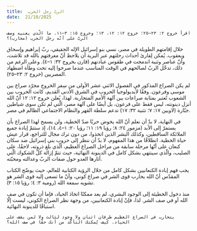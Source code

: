 ```yaml
---
title:  الربّ رجل الحرب
date:  21/10/2025
---
```


`اقرأ خروج ٢: ٢٣–٢٥؛ خروج ١٢: ١٢، ١٣؛ وخروج ١٥: ٣–١١. ما الّذي يعنيه وصف الربّ على أنّه رجل الحرب (محارب)؟`

خلال إقامتهم الطويلة في مصر، نسي بنو إسرائيل الإله الحقيقي، ربّ إبراهيم وإسحاق ويعقوب. يُمكن لِقارئ أحداث رحلتهم عبر البرية أن يلاحظ أنّ معرفتهم بالله قد تلاشت، وأنّ عناصر وثنية اندمجت في طقوس عبادتهم (قارن بخروج ٣٢: ١–٤). وعلى الرغم من ذلك، تدخّل الربّ لصالحهم في الوقت المناسب عندما صرخوا إليه تحت وطأة اضطهاد المصريين (خروج ٢: ٢٣–٢٥).

لم يكن الصراع المذكور في الفصول الاثني عشر الأولى من سِفر الخروج مجرّد صراع بين موسى وفرعون. وفقًا لأيديولوجيا الحروب في الشرق الأدنى القديم، كانت الحروب بين الشعوب تُعتبر بمثابة صراعات بين آلهة الأمم المتحاربة. لهذا، يُعلن خروج ١٢: ١٢ أنّ الله أنزل دينونته، ليس فقط على فرعون، بل أيضًا على آلهة مصر، الّتي لم تكن سوى شياطين جبّارة (لاويين ١٧: ٧؛ تثنية ٣٢: ١٧) تدعم سلطة القهر والنظام الاجتماعي الظالم في مصر.

في النهاية، لا بدّ أن نعلم أنّ الله يخوض حربًا ضدّ الخطية، ولن يسمح لهذا الصراع بأن يستمرّ إلى الأبد (مزمور ٢٤: ٨؛ رؤيا ١٩: ١١؛ رؤيا ٢٠: ١–٤، ١٤)، إذ ستتمّ إبادة جميع الملائكة الساقطين، وكذلك البشر الذين اتخذوا، من دون ترك مجال للتراجع، قرار عيش حياة الخطية. انطلاقًا من هذا المفهوم، لا بدّ أن ننظر إلى حروب بني إسرائيل ضد سكان كنعان على أنّها مرحلة سابقة من مراحل الصراع العظيم، الّذي بلغ ذروته، لاحقًا، على الصليب، والّذي سينتهي بشكل كامل في الدينونة النهائية، حيث تتمّ إزالة كلّ الشكوك الّتي أثارها العدو حول صفات الربّ وعدالته ومحبّته.

يجب فهم إبادة الكنعانيين بشكل كامل من خلال الرؤية الكتابية للعالم، حيث يوضّح الكتاب المقدّس أنّ الله يحارب قوى الشر في صراع كوني، وأنّ ما تسعى إليه قوى الشر هو تشويه سمعة الله (رومية ٣: ٤؛ رؤيا ١٥: ٣).

منذ دخول الخطيئة إلى الوجود البشري، لم يعد ممكنًا اتخاذ الحياد، فإما أن تكون في صف الله أو في صف الشر. لذا، فإنّ إبادة الكنعانيين، من وجهة نظر الصراع الكوني، ليست إلّا استباقًا للدينونة النهائية.

`يتحارب في الصراع العظيم طرفان اثنان ولا وجود لثالث ولا لمن يقف على الحياد. كيف يُمكنك التأكّد من أنك حقًا في صف الله؟`